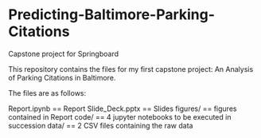 # Predicting-Baltimore-Parking-Citations
Capstone project for Springboard

This repository contains the files for my first capstone project: An Analysis of Parking Citations in Baltimore.

The files are as follows:

Report.ipynb == Report
Slide_Deck.pptx == Slides
figures/ == figures contained in Report
code/ == 4 jupyter notebooks to be executed in succession
data/ == 2 CSV files containing the raw data
